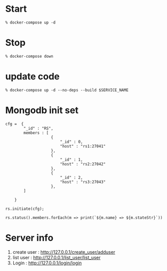 # Start

```
% docker-compose up -d
```

# Stop

```
% docker-compose down
```

# update code

```
% docker-compose up -d --no-deps --build $SERVICE_NAME 
```

# Mongodb init set
```
cfg =  {
		"_id" : "RS",
		members : [
					{
						"_id" : 0,
						"host" : "rs1:27041"
					},
					{
						"_id" : 1,
						"host" : "rs2:27042"
					},
					{
						"_id" : 2,
						"host" : "rs3:27043"
					},
		]
		
	}
```

```
rs.initiate(cfg);
```
```
rs.status().members.forEach(m => print(`${m.name} => ${m.stateStr}`))
```

# Server info


1. create user : <http://127.0.0.1/create_user/adduser>
2. list user : <http://127.0.0.1/list_user/list_user>
3. Login : <http://127.0.0.1/login/login>
